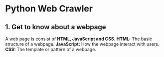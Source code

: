 # Python Web Crawler

## 1. Get to know about a webpage
A web page is consist of **HTML, JavaScript and CSS**.
**HTML:** The basic structure of a webpage.
**JavaScript:** How the webpage interact with users.
**CSS:** The template or pattern of a webpage.

